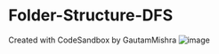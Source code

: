 # Folder-Structure-DFS
Created with CodeSandbox by GautamMishra
![image](https://github.com/user-attachments/assets/f1888536-4962-4a13-ba64-b6860c395960)
